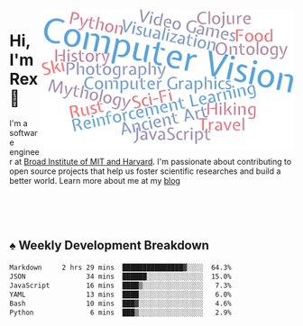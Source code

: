 <img src="https://raw.githubusercontent.com/rexwangcc/rexwangcc/master/myself.png" alt="Rex!" width="450" height="250" align="right">

# Hi, I'm Rex 👋

I'm a software engineer at [Broad Institute of MIT and Harvard](https://www.broadinstitute.org/). I'm passionate about contributing to open source projects that help us foster scientific researches and build a better world. Learn more about me at my [blog](https://rexwang.cc)

<br>
<br>
<br>

<table>
<tr valign="top" width="50%">
<!-- <td > -->

## ♠ Weekly Development Breakdown

<!-- code_time starts -->

```text
Markdown     2 hrs 29 mins  ███████████████▓░░░░  64.3%
JSON               34 mins  ██████░░░░░░░░░░░░░░  15.0%
JavaScript         16 mins  ████▒░░░░░░░░░░░░░░░   7.3%
YAML               13 mins  ████░░░░░░░░░░░░░░░░   6.0%
Bash               10 mins  ███▓░░░░░░░░░░░░░░░░   4.6%
Python              6 mins  ███▒░░░░░░░░░░░░░░░░   2.9%
```

<!-- code_time ends -->

<!-- Placeholder for my Game statuses -->

<!-- <td valign="top" width="50%">

#### ♦ My Personal Progress

</td> -->

</tr>
</table>
